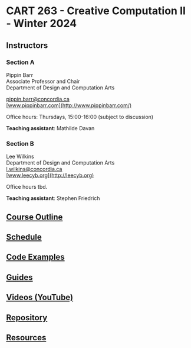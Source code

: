 # CART 263 - Creative Computation II - Winter 2024

## Instructors

### Section A

Pippin Barr  
Associate Professor and Chair  
Department of Design and Computation Arts  

[pippin.barr@concordia.ca](mailto:pippin.barr@concordia.ca)  
[www.pippinbarr.com](http://www.pippinbarr.com/)  

Office hours: Thursdays, 15:00-16:00 (subject to discussion)

**Teaching assistant**: Mathilde Davan

### Section B

Lee Wilkins  
Department of Design and Computation Arts  
[l.wilkins@concordia.ca](mailto:l.wilkins@concordia.ca)  
[www.leecyb.org](http://leecyb.org)  

Office hours tbd.

**Teaching assistant**: Stephen Friedrich

## [Course Outline](https://pippinbarr.github.io/cart263/course-information/outline.html)

## [Schedule](https://pippinbarr.github.io/cart263/course-information/schedule.html)

## [Code Examples](https://pippinbarr.github.io/cart263/examples/)

## [Guides](https://pippinbarr.github.io/cart263/guides/)

## [Videos (YouTube)](https://www.youtube.com/channel/UCgMMSLb6Zywjhk9JW6I00Aw/playlists?view=50&sort=dd&shelf_id=2)

## [Repository](https://www.github.com/pippinbarr/cart263/)

## [Resources](https://pippinbarr.github.io/cart263/course-information/resources.html)
